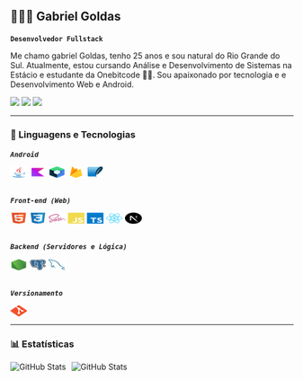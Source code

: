 ## 👨🏼‍💻 Gabriel Goldas

**`Desenvolvedor Fullstack`**

Me chamo gabriel Goldas, tenho 25 anos e sou natural do Rio Grande do Sul. Atualmente, estou cursando Análise e Desenvolvimento de Sistemas na Estácio e estudante da Onebitcode 🤘🏼. Sou apaixonado por tecnologia e e Desenvolvimento Web e Android. 
<div> 
    <a href="https://www.linkedin.com/in/gabriel-goldas-39356926b/" target="_blank"><img src="https://img.shields.io/badge/-LinkedIn-%230077B5?style=for-the-badge&logo=linkedin&logoColor=white" target="_blank"></a>
    <a href = "mailto:gabriel.goldas@gmail.com"><img src="https://img.shields.io/badge/-Gmail-%23333?style=for-the-badge&logo=gmail&logoColor=white" target="_blank"></a>
    <a href="https://instagram.com/gabriel_goldas" target="_blank"><img src="https://img.shields.io/badge/-Instagram-%23E4405F?style=for-the-badge&logo=instagram&logoColor=white" target="_blank"></a> 
</div>

---
### 🤖 Linguagens e Tecnologias

***`Android`*** 
<div style="display: inline_block">
    <img align="center" alt="Java" height="20" width="30" src="https://github.com/devicons/devicon/blob/master/icons/java/java-original.svg">
    <img align="center" alt="Kotlin" height="20" width="30" src="https://github.com/devicons/devicon/blob/master/icons/kotlin/kotlin-original.svg">
    <img align="center" alt="Jatpack Compose" height="20" width="30" src="https://github.com/devicons/devicon/blob/master/icons/jetpackcompose/jetpackcompose-original.svg">
    <img align="center" alt="Firebase" height="20" width="30" src="https://github.com/devicons/devicon/blob/master/icons/firebase/firebase-original.svg">
    <img align="center" alt="SQLite" height="20" width="30" src="https://github.com/devicons/devicon/blob/master/icons/sqlite/sqlite-original.svg">
</div></br>

***`Front-end (Web)`***
<div style="display: inline_block">
    <img align="center" alt="HTML" height="20" width="30" src="https://raw.githubusercontent.com/devicons/devicon/master/icons/html5/html5-original.svg">
    <img align="center" alt="CSS" height="20" width="30" src="https://raw.githubusercontent.com/devicons/devicon/master/icons/css3/css3-original.svg">
    <img align="center" alt="SASS" height="20" width="30" src="https://github.com/devicons/devicon/blob/master/icons/sass/sass-original.svg">
    <img align="center" alt="Js" height="20" width="30" src="https://raw.githubusercontent.com/devicons/devicon/master/icons/javascript/javascript-plain.svg">
    <img align="center" alt="Ts" height="20" width="30" src="https://github.com/devicons/devicon/blob/master/icons/typescript/typescript-original.svg">
    <img align="center" alt="React" height="20" width="30" src="https://raw.githubusercontent.com/devicons/devicon/ca28c779441053191ff11710fe24a9e6c23690d6/icons/react/react-original.svg">
    <img align="center" alt="Next.js" height="20" width="30" src="https://raw.githubusercontent.com/devicons/devicon/ca28c779441053191ff11710fe24a9e6c23690d6/icons/nextjs/nextjs-original.svg">
</div></br>    

***`Backend (Servidores e Lógica)`***
<div style="display: inline_block">
    <img align="center" alt="Node.js" height="20" width="30" src="https://raw.githubusercontent.com/devicons/devicon/ca28c779441053191ff11710fe24a9e6c23690d6/icons/nodejs/nodejs-original.svg">
    <img align="center" alt="Postgresql" height="20" width="30" src="https://raw.githubusercontent.com/devicons/devicon/ca28c779441053191ff11710fe24a9e6c23690d6/icons/postgresql/postgresql-original.svg">
    <img align="center" alt="MySQL" height="20" width="30" src="https://github.com/devicons/devicon/blob/master/icons/mysql/mysql-original.svg">
</div></br>

***`Versionamento`***
<div style="display: inline_block">
    <img align="center" alt="Git" height="20" width="30" src="https://github.com/devicons/devicon/blob/master/icons/git/git-original.svg">
</div>

---

### 📊 Estatísticas
<p>
    <img
        align="left"
        alt="GitHub Stats"
        height="200"
        style="padding-right: 10px;"
        src="https://github-readme-stats.vercel.app/api?username=gabrielgoldas&show_icons=true&theme=radical&include_all_commits=true"
    />
    <img
        align="left"
        alt="GitHub Stats"
        height="200"
        style="padding-right: 10px;"
        src="https://github-readme-stats.vercel.app/api/top-langs/?username=gabrielgoldas&theme=radical&layout=compact&langs_count=9"
    />
</p>
